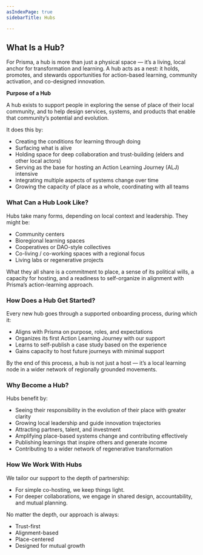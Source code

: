 ```yaml
---
asIndexPage: true
sidebarTitle: Hubs

---
```


## What Is a Hub?

For Prisma, a hub is more than just a physical space — it’s a living, local anchor for transformation and learning. A hub acts as a nest: it holds, promotes, and stewards opportunities for action-based learning, community activation, and co-designed innovation.

**Purpose of a Hub**

A hub exists to support people in exploring the sense of place of their local community, and to help design services, systems, and products that enable that community’s potential and evolution.

It does this by:

* Creating the conditions for learning through doing  
* Surfacing what is alive  
* Holding space for deep collaboration and trust-building (elders and other local actors)  
* Serving as the base for hosting an Action Learning Journey (ALJ) intensive  
* Integrating multiple aspects of systems change over time  
* Growing the capacity of place as a whole, coordinating with all teams 

### What Can a Hub Look Like?

Hubs take many forms, depending on local context and leadership. They might be:

* Community centers  
* Bioregional learning spaces  
* Cooperatives or DAO-style collectives  
* Co-living / co-working spaces with a regional focus  
* Living labs or regenerative projects

What they all share is a commitment to place, a sense of its political wills, a capacity for hosting, and a readiness to self-organize in alignment with Prisma’s action-learning approach.

### How Does a Hub Get Started?

Every new hub goes through a supported onboarding process, during which it:

* Aligns with Prisma on purpose, roles, and expectations  
* Organizes its first Action Learning Journey with our support  
* Learns to self-publish a case study based on the experience  
* Gains capacity to host future journeys with minimal support

By the end of this process, a hub is not just a host — it’s a local learning node in a wider network of regionally grounded movements.

### Why Become a Hub?

Hubs benefit by:

* Seeing their responsibility in the evolution of their place with greater clarity  
* Growing local leadership and guide innovation trajectories   
* Attracting partners, talent, and investment  
* Amplifying place-based systems change and contributing effectively  
* Publishing learnings that inspire others and generate income  
* Contributing to a wider network of regenerative transformation

### How We Work With Hubs

We tailor our support to the depth of partnership:

* For simple co-hosting, we keep things light.  
* For deeper collaborations, we engage in shared design, accountability, and mutual planning.

No matter the depth, our approach is always:

* Trust-first  
* Alignment-based  
* Place-centered  
* Designed for mutual growth

